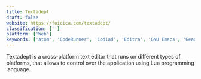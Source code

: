 ```yaml
---
title: Textadept
draft: false 
website: https://foicica.com/textadept/
classification: ['']
platform: ['Web']
keywords: ['Atom', 'CodeRunner', 'Codiad', 'Editra', 'GNU Emacs', 'Geany', 'Howl', 'Kakoune', 'Kate', 'Neovim', 'PSPad', 'Spacemacs', 'Suplemon', 'Vim', 'Visual Studio Code', 'qemacs (for quick emacs)']
---
```

Textadept is a cross-platform text editor that runs on different types of platforms, that allows to control over the application using Lua programming language.